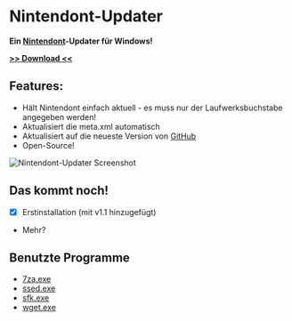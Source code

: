 Nintendont-Updater
=================

**Ein [Nintendont](http://wiidatabase.de/wii-u-vwii-downloads/hacks/nintendont-gamecube-spiele/)-Updater für Windows!**

**[>> Download <<](http://wiidatabase.de/downloads/pc-tools/nintendont-updater/)**

## Features:
- Hält Nintendont einfach aktuell - es muss nur der Laufwerksbuchstabe angegeben werden!
- Aktualisiert die meta.xml automatisch
- Aktualisiert auf die neueste Version von [GitHub](https://github.com/FIX94/Nintendont)
- Open-Source!

![Nintendont-Updater Screenshot](https://static.wiidatabase.de/Nintendont-Updater.png)

## Das kommt noch!
- [X] Erstinstallation (mit v1.1 hinzugefügt)
- Mehr?

## Benutzte Programme
- [7za.exe](http://7-zip.org/download.html)
- [ssed.exe](http://sed.sourceforge.net/grabbag/ssed/)
- [sfk.exe](http://stahlworks.com/dev/swiss-file-knife.html)
- [wget.exe](http://users.ugent.be/~bpuype/wget/#download)

